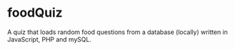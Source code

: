 # foodQuiz
A quiz that loads random food questions from a database (locally) written in JavaScript, PHP and mySQL.
